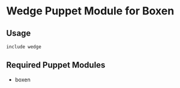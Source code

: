 # Wedge Puppet Module for Boxen

## Usage

```puppet
include wedge
```

## Required Puppet Modules

* boxen

